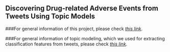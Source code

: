 

Discovering Drug-related Adverse Events from Tweets Using Topic Models
------

###For general information of this project, please check *[this link](http://mengjunxie.github.com/ae-lda/index.html)*.

###For general information of topic modeling, which we used for extracting classification features from tweets, please check *[this link](http://mengjunxie.github.com/ae-lda/topic-modeling.html)*.

